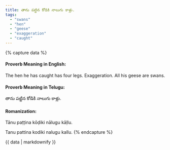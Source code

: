```yaml
---
title: తాను పట్టిన కోడికి నాలుగు కాళ్లు.
tags:
  - "swans"
  - "hen"
  - "geese"
  - "exaggeration"
  - "caught"
---
```


{% capture data %}
#### Proverb Meaning in English:
The hen he has caught has four legs.
Exaggeration.
All his geese are swans.

#### Proverb Meaning in Telugu:
తాను పట్టిన కోడికి నాలుగు కాళ్లు.

#### Romanization:
Tānu paṭṭina kōḍiki nālugu kāḷlu.

Tanu pattina kodiki nalugu kallu.
{% endcapture %}

{{ data | markdownify }}

